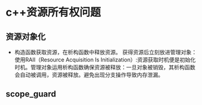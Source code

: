# c++资源所有权问题

## 资源对象化
* 构造函数获取资源，在析构函数中释放资源。
获得资源后立刻放进管理对象：使用RAII（Resource Acquisition Is Initialization）:资源获取时机便是初始化时机。管理对象运用析构函数确保资源被释放：一旦对象被销毁，其析构函数会自动被调用，资源被释放。避免出现分支操作导致内存泄漏。
## scope_guard

